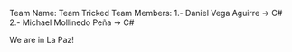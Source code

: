 Team Name:
Team Tricked
Team Members:
1.- Daniel Vega Aguirre -> C# 
2.- Michael Mollinedo Peña -> C#

We are in La Paz!